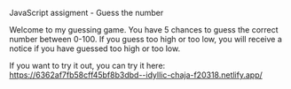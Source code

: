 JavaScript assigment - Guess the number


Welcome to my guessing game.
You have 5 chances to guess the correct number between 0-100. 
If you guess too high or too low, you will receive a notice if you have guessed too high or too low.


If you want to try it out, you can try it here: https://6362af7fb58cff45bf8b3dbd--idyllic-chaja-f20318.netlify.app/
